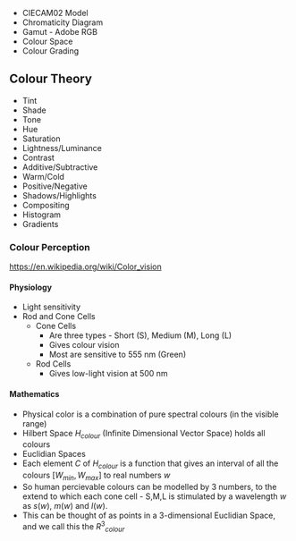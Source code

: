 - CIECAM02 Model
- Chromaticity Diagram
- Gamut - Adobe RGB
- Colour Space
- Colour Grading

## Colour Theory
- Tint
- Shade
- Tone
- Hue
- Saturation
- Lightness/Luminance
- Contrast
- Additive/Subtractive
- Warm/Cold
- Positive/Negative
- Shadows/Highlights
- Compositing
- Histogram
- Gradients

### Colour Perception
https://en.wikipedia.org/wiki/Color_vision
#### Physiology
- Light sensitivity
- Rod and Cone Cells
	- Cone Cells
		- Are three types - Short (S), Medium (M), Long (L)
		- Gives colour vision
		- Most are sensitive to 555 nm (Green)
	- Rod Cells
		- Gives low-light vision at 500 nm
#### Mathematics
- Physical color is a combination of pure spectral colours (in the visible range)
- Hilbert Space $H_{colour}$ (Infinite Dimensional Vector Space) holds all colours
- Euclidian Spaces
- Each element $C$ of $H_{colour}$ is a function that gives an interval of all the colours $[W_{min}, W_{max}]$ to real numbers $w$
- So human percievable colours can be modelled by 3 numbers, to the extend to which each cone cell - S,M,L is stimulated by a wavelength $w$ as $s(w)$, $m(w)$ and $l(w)$.
- This can be thought of as points in a 3-dimensional Euclidian Space, and we call this the ${R^3}_{colour}$ 